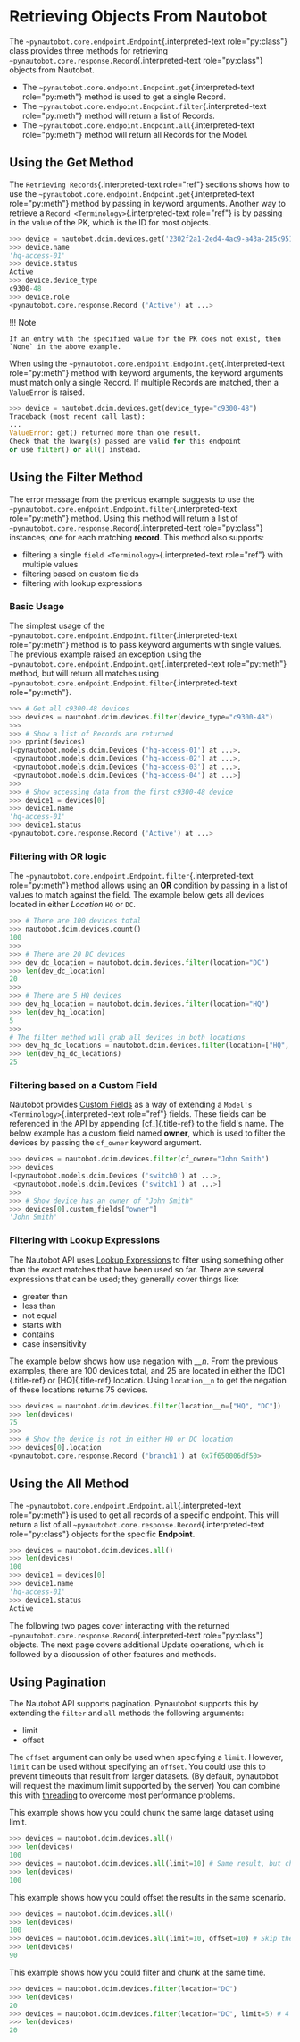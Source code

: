 # Retrieving Objects From Nautobot

The `~pynautobot.core.endpoint.Endpoint`{.interpreted-text
role="py:class"} class provides three methods for retrieving
`~pynautobot.core.response.Record`{.interpreted-text role="py:class"}
objects from Nautobot.

-   The `~pynautobot.core.endpoint.Endpoint.get`{.interpreted-text
    role="py:meth"} method is used to get a single Record.
-   The `~pynautobot.core.endpoint.Endpoint.filter`{.interpreted-text
    role="py:meth"} method will return a list of Records.
-   The `~pynautobot.core.endpoint.Endpoint.all`{.interpreted-text
    role="py:meth"} method will return all Records for the Model.

## Using the Get Method

The `Retrieving Records`{.interpreted-text role="ref"} sections shows
how to use the
`~pynautobot.core.endpoint.Endpoint.get`{.interpreted-text
role="py:meth"} method by passing in keyword arguments. Another way to
retrieve a `Record <Terminology>`{.interpreted-text role="ref"} is by
passing in the value of the PK, which is the ID for most objects.

```python
>>> device = nautobot.dcim.devices.get('2302f2a1-2ed4-4ac9-a43a-285c95190071')
>>> device.name
'hq-access-01'
>>> device.status
Active
>>> device.device_type
c9300-48
>>> device.role
<pynautobot.core.response.Record ('Active') at ...>
```

!!! Note

    If an entry with the specified value for the PK does not exist, then `None` in the above example.


When using the
`~pynautobot.core.endpoint.Endpoint.get`{.interpreted-text
role="py:meth"} method with keyword arguments, the keyword arguments
must match only a single Record. If multiple Records are matched, then a
`ValueError` is raised.

```python
>>> device = nautobot.dcim.devices.get(device_type="c9300-48")
Traceback (most recent call last):
...
ValueError: get() returned more than one result.
Check that the kwarg(s) passed are valid for this endpoint
or use filter() or all() instead.
```

## Using the Filter Method

The error message from the previous example suggests to use the
`~pynautobot.core.endpoint.Endpoint.filter`{.interpreted-text
role="py:meth"} method. Using this method will return a list of
`~pynautobot.core.response.Record`{.interpreted-text role="py:class"}
instances; one for each matching **record**. This method also supports:

-   filtering a single `field <Terminology>`{.interpreted-text
    role="ref"} with multiple values
-   filtering based on custom fields
-   filtering with lookup expressions

### Basic Usage

The simplest usage of the
`~pynautobot.core.endpoint.Endpoint.filter`{.interpreted-text
role="py:meth"} method is to pass keyword arguments with single values.
The previous example raised an exception using the
`~pynautobot.core.endpoint.Endpoint.get`{.interpreted-text
role="py:meth"} method, but will return all matches using
`~pynautobot.core.endpoint.Endpoint.filter`{.interpreted-text
role="py:meth"}.

```python
>>> # Get all c9300-48 devices
>>> devices = nautobot.dcim.devices.filter(device_type="c9300-48")
>>>
>>> # Show a list of Records are returned
>>> pprint(devices)
[<pynautobot.models.dcim.Devices ('hq-access-01') at ...>,
 <pynautobot.models.dcim.Devices ('hq-access-02') at ...>,
 <pynautobot.models.dcim.Devices ('hq-access-03') at ...>,
 <pynautobot.models.dcim.Devices ('hq-access-04') at ...>]
>>> 
>>> # Show accessing data from the first c9300-48 device
>>> device1 = devices[0]
>>> device1.name
'hq-access-01'
>>> device1.status
<pynautobot.core.response.Record ('Active') at ...>
```

### Filtering with OR logic

The `~pynautobot.core.endpoint.Endpoint.filter`{.interpreted-text
role="py:meth"} method allows using an **OR** condition by passing in a
list of values to match against the field. The example below gets all
devices located in either *Location* `HQ` or `DC`.

```python
>>> # There are 100 devices total
>>> nautobot.dcim.devices.count()
100
>>>
>>> # There are 20 DC devices
>>> dev_dc_location = nautobot.dcim.devices.filter(location="DC")
>>> len(dev_dc_location)
20
>>>
>>> # There are 5 HQ devices
>>> dev_hq_location = nautobot.dcim.devices.filter(location="HQ")
>>> len(dev_hq_location)
5
>>>
# The filter method will grab all devices in both locations
>>> dev_hq_dc_locations = nautobot.dcim.devices.filter(location=["HQ", "DC"])
>>> len(dev_hq_dc_locations)
25
```

### Filtering based on a Custom Field

Nautobot provides [Custom
Fields](https://nautobot.readthedocs.io/en/latest/additional-features/custom-fields/)
as a way of extending a `Model's <Terminology>`{.interpreted-text
role="ref"} fields. These fields can be referenced in the API by
appending [cf\_]{.title-ref} to the field\'s name. The below example has
a custom field named **owner**, which is used to filter the devices by
passing the `cf_owner` keyword argument.

```python
>>> devices = nautobot.dcim.devices.filter(cf_owner="John Smith")
>>> devices
[<pynautobot.models.dcim.Devices ('switch0') at ...>,
 <pynautobot.models.dcim.Devices ('switch1') at ...>]
>>>
>>> # Show device has an owner of "John Smith"
>>> devices[0].custom_fields["owner"]
'John Smith'
```

### Filtering with Lookup Expressions

The Nautobot API uses [Lookup
Expressions](https://nautobot.readthedocs.io/en/latest/rest-api/filtering/#lookup-expressions)
to filter using something other than the exact matches that have been
used so far. There are several expressions that can be used; they
generally cover things like:

-   greater than
-   less than
-   not equal
-   starts with
-   contains
-   case insensitivity

The example below shows how use negation with *\_\_n*. From the previous
examples, there are 100 devices total, and 25 are located in either the
[DC]{.title-ref} or [HQ]{.title-ref} location. Using `location__n` to
get the negation of these locations returns 75 devices.

```python
>>> devices = nautobot.dcim.devices.filter(location__n=["HQ", "DC"])
>>> len(devices)
75
>>>
>>> # Show the device is not in either HQ or DC location
>>> devices[0].location
<pynautobot.core.response.Record ('branch1') at 0x7f650006df50>
```

## Using the All Method

The `~pynautobot.core.endpoint.Endpoint.all`{.interpreted-text
role="py:meth"} is used to get all records of a specific endpoint. This
will return a list of all
`~pynautobot.core.response.Record`{.interpreted-text role="py:class"}
objects for the specific **Endpoint**.

```python
>>> devices = nautobot.dcim.devices.all()
>>> len(devices)
100
>>> device1 = devices[0]
>>> device1.name
'hq-access-01'
>>> device1.status
Active
```

The following two pages cover interacting with the returned
`~pynautobot.core.response.Record`{.interpreted-text role="py:class"}
objects. The next page covers additional Update operations, which is
followed by a discussion of other features and methods.

## Using Pagination

The Nautobot API supports pagination.  Pynautobot supports this by extending the `filter` and `all` methods the following arguments:

-   limit
-   offset

The `offset` argument can only be used when specifying a `limit`.  However, `limit` can be used without specifying an `offset`.  You could use this to prevent timeouts that result from larger datasets. (By default, pynautobot will request the maximum limit supported by the server)  You can combine this with [threading](../../index.md#threading) to overcome most performance problems.  

This example shows how you could chunk the same large dataset using limit.
```python
>>> devices = nautobot.dcim.devices.all()
>>> len(devices)
100
>>> devices = nautobot.dcim.devices.all(limit=10) # Same result, but chunks to 10 requests
>>> len(devices)
100
```

This example shows how you could offset the results in the same scenario.
```python
>>> devices = nautobot.dcim.devices.all()
>>> len(devices)
100
>>> devices = nautobot.dcim.devices.all(limit=10, offset=10) # Skip the first 10 devices
>>> len(devices)
90
```

This example shows how you could filter and chunk at the same time.
```python
>>> devices = nautobot.dcim.devices.filter(location="DC")
>>> len(devices)
20
>>> devices = nautobot.dcim.devices.filter(location="DC", limit=5) # 4 requests
>>> len(devices)
20
```